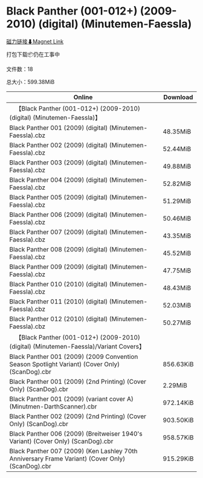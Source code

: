 # Black Panther (001-012+) (2009-2010) (digital) (Minutemen-Faessla)

[磁力链接⬇Magnet Link](magnet:?xt=urn:btih:f86f870e90b00d8d9ff090ff5cea146254109e39&dn=Black%20Panther%20%28001-012%2B%29%20%282009-2010%29%20%28digital%29%20%28Minutemen-Faessla%29)

打包下载📦仍在工事中

文件数：18

总大小：599.38MiB

Online | Download
--- | ---
&emsp;【Black Panther (001-012+) (2009-2010) (digital) (Minutemen-Faessla)】 | 
Black Panther 001 (2009) (digital) (Minutemen-Faessla).cbz | 48.35MiB
Black Panther 002 (2009) (digital) (Minutemen-Faessla).cbz | 52.44MiB
Black Panther 003 (2009) (digital) (Minutemen-Faessla).cbz | 49.88MiB
Black Panther 004 (2009) (digital) (Minutemen-Faessla).cbz | 52.82MiB
Black Panther 005 (2009) (digital) (Minutemen-Faessla).cbz | 51.29MiB
Black Panther 006 (2009) (digital) (Minutemen-Faessla).cbz | 50.46MiB
Black Panther 007 (2009) (digital) (Minutemen-Faessla).cbz | 43.35MiB
Black Panther 008 (2009) (digital) (Minutemen-Faessla).cbz | 45.52MiB
Black Panther 009 (2009) (digital) (Minutemen-Faessla).cbz | 47.75MiB
Black Panther 010 (2010) (digital) (Minutemen-Faessla).cbz | 48.43MiB
Black Panther 011 (2010) (digital) (Minutemen-Faessla).cbz | 52.03MiB
Black Panther 012 (2010) (digital) (Minutemen-Faessla).cbz | 50.27MiB
&emsp;【Black Panther (001-012+) (2009-2010) (digital) (Minutemen-Faessla)/Variant Covers】 | 
Black Panther 001 (2009) (2009 Convention Season Spotlight Variant) (Cover Only) (ScanDog).cbr | 856.63KiB
Black Panther 001 (2009) (2nd Printing) (Cover Only) (ScanDog).cbr | 2.29MiB
Black Panther 001 (2009) (variant cover A) (Minutmen-DarthScanner).cbr | 972.14KiB
Black Panther 002 (2009) (2nd Printing) (Cover Only) (ScanDog).cbr | 903.50KiB
Black Panther 006 (2009) (Breitweiser 1940's Variant) (Cover Only) (ScanDog).cbr | 958.57KiB
Black Panther 007 (2009) (Ken Lashley 70th Anniversary Frame Variant) (Cover Only) (ScanDog).cbr | 915.29KiB